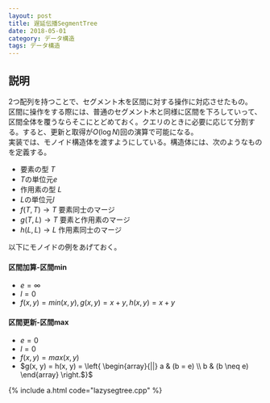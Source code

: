 ```yaml
---
layout: post
title: 遅延伝播SegmentTree
date: 2018-05-01
category: データ構造
tags: データ構造
---
```


## 説明
2つ配列を持つことで、セグメント木を区間に対する操作に対応させたもの。<br>
区間に操作をする際には、普通のセグメント木と同様に区間を下ろしていって、区間全体を覆うならそこにとどめておく。クエリのときに必要に応じて分割する。すると、更新と取得が$O(\log N)$回の演算で可能になる。<br>
実装では、モノイド構造体を渡すようにしている。構造体には、次のようなものを定義する。
- 要素の型 $T$
- $T$の単位元$e$
- 作用素の型 $L$
- $L$の単位元$l$
- $f(T, T) \rightarrow T$ 要素同士のマージ
- $g(T, L) \rightarrow T$ 要素と作用素のマージ
- $h(L, L) \rightarrow L$ 作用素同士のマージ

以下にモノイドの例をあげておく。
#### 区間加算-区間min
- $e = \infty$
- $l = 0$
- $f(x, y) = min(x, y), g(x, y) = x + y, h(x, y) = x + y$
#### 区間更新-区間max
- $e = 0$
- $l = 0$
- $f(x, y) = max(x, y)$
- $g(x, y) = h(x, y) = \left{ \begin{array}{||} a & (b = e) \\ b & (b \neq e) \end{array} \right.$}$

{% include a.html code="lazysegtree.cpp" %}